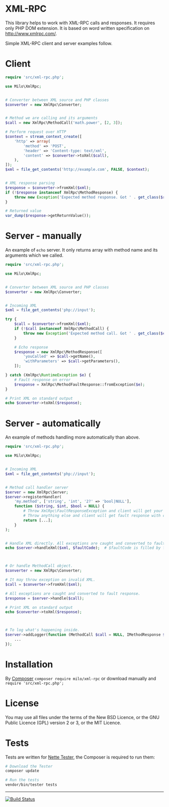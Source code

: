 XML-RPC
=======
This library helps to work with XML-RPC calls and responses. It requires only PHP DOM extension. It is based on word written specification on http://www.xmlrpc.com/.

Simple XML-RPC client and server examples follow.



Client
======
```php
require 'src/xml-rpc.php';

use Milo\XmlRpc;


# Converter between XML source and PHP classes
$converter = new XmlRpc\Converter;


# Method we are calling and its arguments
$call = new XmlRpc\MethodCall('math.power', [2, 3]);

# Perform request over HTTP
$context = stream_context_create([
	'http' => array(
		'method' => 'POST',
		'header' => 'Content-type: text/xml',
		'content' => $converter->toXml($call),
	),
]);
$xml = file_get_contents('http://example.com', FALSE, $context);


# XML response parsing
$response = $converter->fromXml($xml);
if (!$response instanceof XmlRpc\MethodResponse) {
	throw new Exception('Expected method response. Got ' . get_class($response));
}

# Returned value
var_dump($response->getReturnValue());
```



Server - manually
=================
An example of `echo` server. It only returns array with method name and its arguments which we called.

```php
require 'src/xml-rpc.php';

use Milo\XmlRpc;


# Converter between XML source and PHP classes
$converter = new XmlRpc\Converter;


# Incoming XML
$xml = file_get_contents('php://input');

try {
	$call = $converter->fromXml($xml);
	if (!$call instanceof XmlRpc\MethodCall) {
		throw new Exception('Expected method call. Got ' . get_class($call));
	}

	# Echo response
	$response = new XmlRpc\MethodResponse([
		'youCalled' => $call->getName(),
		'withParameters' => $call->getParameters(),
	]);

} catch (XmlRpc\RuntimeException $e) {
	# Fault response on error
	$response = XmlRpc\MethodFaultResponse::fromException($e);
}

# Print XML on standard output
echo $converter->toXml($response);
```



Server - automatically
======================
An example of methods handling more automatically than above.

```php
require 'src/xml-rpc.php';

use Milo\XmlRpc;


# Incoming XML
$xml = file_get_contents('php://input');


# Method call handler server
$server = new XmlRpc\Server;
$server->registerHandler(
	'my.method', ['string', 'int', '2?' => 'bool|NULL'],
	function ($string, $int, $bool = NULL) {
		# Throw XmlRpc\FaultResponseException and client will get your error message and code.
		# Throw anything else and client will get fault response with code 500.
		return [...];
	}
);


# Handle XML directly. All exceptions are caught and converted to fault response. 
echo $server->handleXml($xml, $faultCode);  # $faultCode is filled by fault response code



# Or handle MethodCall object.
$converter = new XmlRpc\Converter;

# It may throw exception on invalid XML.
$call = $converter->fromXml($xml);

# All exceptions are caught and converted to fault response.
$response = $server->handle($call);

# Print XML on standard output
echo $converter->toXml($response);



# To log what's happening inside.
$server->addLogger(function (MethodCall $call = NULL, IMethodResponse $response = NULL, \Exception $e = NULL) {
	...
});
```



Installation
============
By [Composer](https://getcomposer.org/) `composer require milo/xml-rpc` or download manually and `require 'src/xml-rpc.php';`



License
=======
You may use all files under the terms of the New BSD Licence, or the GNU Public Licence (GPL) version 2 or 3, or the MIT Licence.



Tests
=====
Tests are written for [Nette Tester](https://tester.nette.org), the Composer is required to run them:
```sh
# Download the Tester
composer update

# Run the tests
vendor/bin/tester tests
```



------
[![Build Status](https://travis-ci.org/milo/xml-rpc.png?branch=master)](https://travis-ci.org/milo/xml-rpc)
